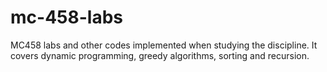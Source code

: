 # mc-458-labs
MC458 labs and other codes implemented when studying the discipline. It covers dynamic programming, greedy algorithms, sorting and recursion.
